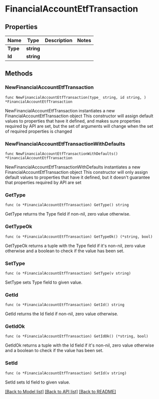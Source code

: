 # FinancialAccountEtfTransaction

## Properties

Name | Type | Description | Notes
------------ | ------------- | ------------- | -------------
**Type** | **string** |  | 
**Id** | **string** |  | 

## Methods

### NewFinancialAccountEtfTransaction

`func NewFinancialAccountEtfTransaction(type_ string, id string, ) *FinancialAccountEtfTransaction`

NewFinancialAccountEtfTransaction instantiates a new FinancialAccountEtfTransaction object
This constructor will assign default values to properties that have it defined,
and makes sure properties required by API are set, but the set of arguments
will change when the set of required properties is changed

### NewFinancialAccountEtfTransactionWithDefaults

`func NewFinancialAccountEtfTransactionWithDefaults() *FinancialAccountEtfTransaction`

NewFinancialAccountEtfTransactionWithDefaults instantiates a new FinancialAccountEtfTransaction object
This constructor will only assign default values to properties that have it defined,
but it doesn't guarantee that properties required by API are set

### GetType

`func (o *FinancialAccountEtfTransaction) GetType() string`

GetType returns the Type field if non-nil, zero value otherwise.

### GetTypeOk

`func (o *FinancialAccountEtfTransaction) GetTypeOk() (*string, bool)`

GetTypeOk returns a tuple with the Type field if it's non-nil, zero value otherwise
and a boolean to check if the value has been set.

### SetType

`func (o *FinancialAccountEtfTransaction) SetType(v string)`

SetType sets Type field to given value.


### GetId

`func (o *FinancialAccountEtfTransaction) GetId() string`

GetId returns the Id field if non-nil, zero value otherwise.

### GetIdOk

`func (o *FinancialAccountEtfTransaction) GetIdOk() (*string, bool)`

GetIdOk returns a tuple with the Id field if it's non-nil, zero value otherwise
and a boolean to check if the value has been set.

### SetId

`func (o *FinancialAccountEtfTransaction) SetId(v string)`

SetId sets Id field to given value.



[[Back to Model list]](../README.md#documentation-for-models) [[Back to API list]](../README.md#documentation-for-api-endpoints) [[Back to README]](../README.md)


